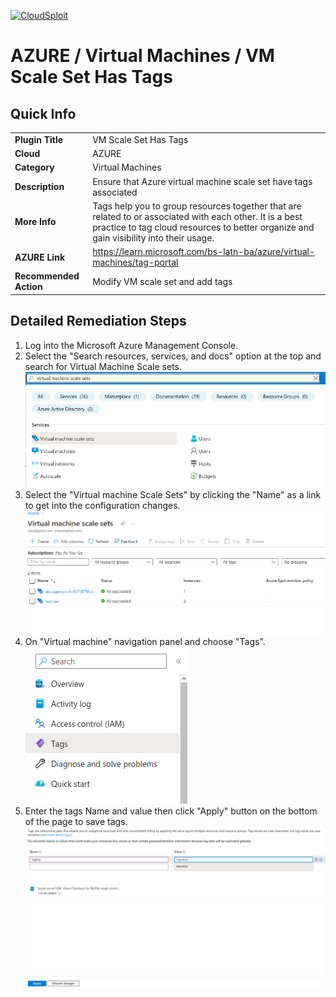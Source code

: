 [![CloudSploit](https://cloudsploit.com/img/logo-new-big-text-100.png "CloudSploit")](https://cloudsploit.com)

# AZURE / Virtual Machines / VM Scale Set Has Tags

## Quick Info

| | |
|-|-|
| **Plugin Title** | VM Scale Set Has Tags |
| **Cloud** | AZURE |
| **Category** | Virtual Machines |
| **Description** | Ensure that Azure virtual machine scale set have tags associated |
| **More Info** | Tags help you to group resources together that are related to or associated with each other. It is a best practice to tag cloud resources to better organize and gain visibility into their usage. |
| **AZURE Link** | https://learn.microsoft.com/bs-latn-ba/azure/virtual-machines/tag-portal |
| **Recommended Action** | Modify VM scale set and add tags |

## Detailed Remediation Steps

1. Log into the Microsoft Azure Management Console.
2. Select the "Search resources, services, and docs" option at the top and search for Virtual Machine Scale sets. </br> <img src="/resources/azure/virtualmachines/vm-scale-set-has-tags/step2.png"/>
3. Select the "Virtual machine Scale Sets" by clicking the "Name" as a link to get into the configuration changes. </br> <img src="/resources/azure/virtualmachines/vm-scale-set-has-tags/step3.png"/>
4. On "Virtual machine" navigation panel and choose "Tags". </br> <img src="/resources/azure/virtualmachines/vm-scale-set-has-tags/step4.png"/>
5. Enter the tags Name and value then click "Apply" button on the bottom of the page to save tags.</br> <img src="/resources/azure/virtualmachines/vm-scale-set-has-tags/step5.png"/>